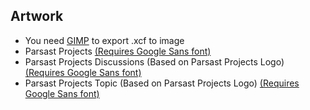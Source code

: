 ## Artwork
- You need [GIMP](https://www.gimp.org/downloads) to export .xcf to image
- Parsast Projects [(Requires Google Sans font)](https://flutter.googlesource.com/gallery-assets/+archive/refs/heads/master/lib/fonts.tar.gz)
- Parsast Projects Discussions (Based on Parsast Projects Logo) [(Requires Google Sans font)](https://flutter.googlesource.com/gallery-assets/+archive/refs/heads/master/lib/fonts.tar.gz)
- Parsast Projects Topic (Based on Parsast Projects Logo) [(Requires Google Sans font)](https://flutter.googlesource.com/gallery-assets/+archive/refs/heads/master/lib/fonts.tar.gz)
